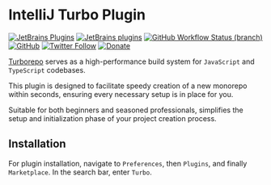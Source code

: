 # IntelliJ Turbo Plugin

[![JetBrains Plugins](https://img.shields.io/jetbrains/plugin/v/00000-turbo)](https://plugins.jetbrains.com/plugin/00000-turbo)
[![JetBrains plugins](https://img.shields.io/jetbrains/plugin/d/00000-turbo)](https://plugins.jetbrains.com/plugin/00000-turbo/versions)
[![GitHub Workflow Status (branch)](https://img.shields.io/github/actions/workflow/status/KartanHQ/intellij-turbo/build.yml?branch=master)](https://github.com/KartanHQ/intellij-turbo/actions/workflows/build.yml)
[![GitHub](https://img.shields.io/github/license/KartanHQ/intellij-turbo)](https://github.com/KartanHQ/intellij-turbo/blob/master/LICENSE)
[![Twitter Follow](https://img.shields.io/badge/follow-%40nekofar-1DA1F2?logo=twitter&style=flat)](https://twitter.com/nekofar)
[![Donate](https://img.shields.io/badge/donate-nekofar.crypto-a2b9bc?logo=ko-fi&logoColor=white)](https://ud.me/nekofar.crypto)


<!-- Plugin description -->
[Turborepo](https://turbo.build/repo) serves as a high-performance build system for `JavaScript` and `TypeScript` codebases.

This plugin is designed to facilitate speedy creation of a new monorepo within seconds, ensuring every necessary setup is in place for you.

Suitable for both beginners and seasoned professionals, simplifies the setup and initialization phase of your project creation process.
<!-- Plugin description end -->

## Installation

For plugin installation, navigate to `Preferences`, then `Plugins`, and finally `Marketplace`. In the search bar, enter `Turbo`.
